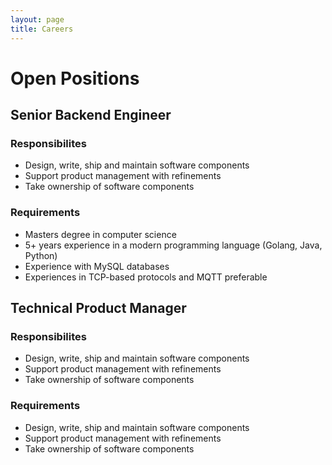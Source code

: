 ```yaml
---
layout: page
title: Careers
---
```


# Open Positions

## Senior Backend Engineer

### Responsibilites

* Design, write, ship and maintain software components
* Support product management with refinements
* Take ownership of software components

### Requirements

* Masters degree in computer science
* 5+ years experience in a modern programming language (Golang, Java, Python)
* Experience with MySQL databases
* Experiences in TCP-based protocols and MQTT preferable

## Technical Product Manager

### Responsibilites

* Design, write, ship and maintain software components
* Support product management with refinements
* Take ownership of software components

### Requirements

* Design, write, ship and maintain software components
* Support product management with refinements
* Take ownership of software components
